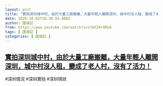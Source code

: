 ```yaml
---
layout: post
title: "實拍深圳城中村，由於大量工廠搬離，大量年輕人離開深圳，城中村沒人租，變成了老人村，沒有了活力！"
date: 2020-10-02T16:38:54.000Z
author: 圍城記
from: https://www.youtube.com/watch?v=xYAXZ4rOMxA
tags: [ 圍城記 ]
categories: [ 圍城記 ]
---
```

<!--1601656734000-->
[實拍深圳城中村，由於大量工廠搬離，大量年輕人離開深圳，城中村沒人租，變成了老人村，沒有了活力！](https://www.youtube.com/watch?v=xYAXZ4rOMxA)
------

<div>
#深圳情況 #深圳實拍 #深圳現狀
</div>

